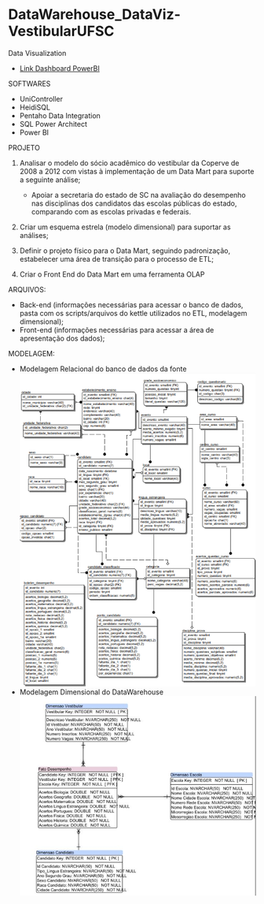 # DataWarehouse_DataViz-VestibularUFSC

Data Visualization
- [Link Dashboard PowerBI](https://app.powerbi.com/view?r=eyJrIjoiMWE5MzI0MmQtYWVjNC00N2JhLTlmMDEtMWZjZjllNDU0Yzc3IiwidCI6ImZhNzk1MzFjLThjZTUtNGJkMy05N2VlLTI0NWU2ZWUyNjZiOCJ9&pageName=ReportSection)

SOFTWARES
- UniController
- HeidiSQL
- Pentaho Data Integration
- SQL Power Architect
- Power BI


PROJETO
1. Analisar o modelo do sócio acadêmico do vestibular da Coperve de
2008 a 2012 com vistas à implementação de um Data Mart para
suporte a seguinte análise;

	- Apoiar a secretaria do estado de SC na avaliação do desempenho nas disciplinas dos
	  candidatos das escolas públicas do estado, comparando com as escolas privadas e
	  federais.

2. Criar um esquema estrela (modelo dimensional) para suportar as
análises;

3. Definir o projeto físico para o Data Mart, seguindo padronização,
estabelecer uma área de transição para o processo de ETL;

4. Criar o Front End do Data Mart em uma ferramenta OLAP


ARQUIVOS:
- Back-end (informações necessárias para acessar o banco de dados, pasta com os
scripts/arquivos do kettle utilizados no ETL, modelagem dimensional);
- Front-end (informações necessárias para acessar a área de apresentação dos
dados);


MODELAGEM:
- Modelagem Relacional do banco de dados da fonte
![Modelo Relacional](https://github.com/nicolasantero/DW-VestibularUFSC_DataWarehouse_DataViz/blob/main/Modelos/modelagem_relacional.png?raw=true)
- Modelagem Dimensional do DataWarehouse
![Modelo Dimensional](https://raw.githubusercontent.com/nicolasantero/DW-VestibularUFSC_DataWarehouse_DataViz/main/Modelos/modelagem_DW.JPG?raw=true)

